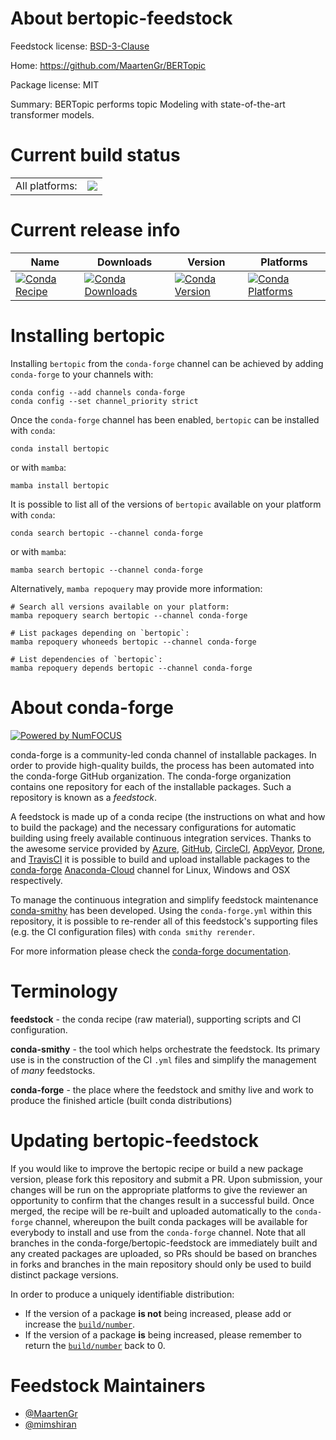 About bertopic-feedstock
========================

Feedstock license: [BSD-3-Clause](https://github.com/conda-forge/bertopic-feedstock/blob/main/LICENSE.txt)

Home: https://github.com/MaartenGr/BERTopic

Package license: MIT

Summary: BERTopic performs topic Modeling with state-of-the-art transformer models.

Current build status
====================


<table><tr><td>All platforms:</td>
    <td>
      <a href="https://dev.azure.com/conda-forge/feedstock-builds/_build/latest?definitionId=15035&branchName=main">
        <img src="https://dev.azure.com/conda-forge/feedstock-builds/_apis/build/status/bertopic-feedstock?branchName=main">
      </a>
    </td>
  </tr>
</table>

Current release info
====================

| Name | Downloads | Version | Platforms |
| --- | --- | --- | --- |
| [![Conda Recipe](https://img.shields.io/badge/recipe-bertopic-green.svg)](https://anaconda.org/conda-forge/bertopic) | [![Conda Downloads](https://img.shields.io/conda/dn/conda-forge/bertopic.svg)](https://anaconda.org/conda-forge/bertopic) | [![Conda Version](https://img.shields.io/conda/vn/conda-forge/bertopic.svg)](https://anaconda.org/conda-forge/bertopic) | [![Conda Platforms](https://img.shields.io/conda/pn/conda-forge/bertopic.svg)](https://anaconda.org/conda-forge/bertopic) |

Installing bertopic
===================

Installing `bertopic` from the `conda-forge` channel can be achieved by adding `conda-forge` to your channels with:

```
conda config --add channels conda-forge
conda config --set channel_priority strict
```

Once the `conda-forge` channel has been enabled, `bertopic` can be installed with `conda`:

```
conda install bertopic
```

or with `mamba`:

```
mamba install bertopic
```

It is possible to list all of the versions of `bertopic` available on your platform with `conda`:

```
conda search bertopic --channel conda-forge
```

or with `mamba`:

```
mamba search bertopic --channel conda-forge
```

Alternatively, `mamba repoquery` may provide more information:

```
# Search all versions available on your platform:
mamba repoquery search bertopic --channel conda-forge

# List packages depending on `bertopic`:
mamba repoquery whoneeds bertopic --channel conda-forge

# List dependencies of `bertopic`:
mamba repoquery depends bertopic --channel conda-forge
```


About conda-forge
=================

[![Powered by
NumFOCUS](https://img.shields.io/badge/powered%20by-NumFOCUS-orange.svg?style=flat&colorA=E1523D&colorB=007D8A)](https://numfocus.org)

conda-forge is a community-led conda channel of installable packages.
In order to provide high-quality builds, the process has been automated into the
conda-forge GitHub organization. The conda-forge organization contains one repository
for each of the installable packages. Such a repository is known as a *feedstock*.

A feedstock is made up of a conda recipe (the instructions on what and how to build
the package) and the necessary configurations for automatic building using freely
available continuous integration services. Thanks to the awesome service provided by
[Azure](https://azure.microsoft.com/en-us/services/devops/), [GitHub](https://github.com/),
[CircleCI](https://circleci.com/), [AppVeyor](https://www.appveyor.com/),
[Drone](https://cloud.drone.io/welcome), and [TravisCI](https://travis-ci.com/)
it is possible to build and upload installable packages to the
[conda-forge](https://anaconda.org/conda-forge) [Anaconda-Cloud](https://anaconda.org/)
channel for Linux, Windows and OSX respectively.

To manage the continuous integration and simplify feedstock maintenance
[conda-smithy](https://github.com/conda-forge/conda-smithy) has been developed.
Using the ``conda-forge.yml`` within this repository, it is possible to re-render all of
this feedstock's supporting files (e.g. the CI configuration files) with ``conda smithy rerender``.

For more information please check the [conda-forge documentation](https://conda-forge.org/docs/).

Terminology
===========

**feedstock** - the conda recipe (raw material), supporting scripts and CI configuration.

**conda-smithy** - the tool which helps orchestrate the feedstock.
                   Its primary use is in the construction of the CI ``.yml`` files
                   and simplify the management of *many* feedstocks.

**conda-forge** - the place where the feedstock and smithy live and work to
                  produce the finished article (built conda distributions)


Updating bertopic-feedstock
===========================

If you would like to improve the bertopic recipe or build a new
package version, please fork this repository and submit a PR. Upon submission,
your changes will be run on the appropriate platforms to give the reviewer an
opportunity to confirm that the changes result in a successful build. Once
merged, the recipe will be re-built and uploaded automatically to the
`conda-forge` channel, whereupon the built conda packages will be available for
everybody to install and use from the `conda-forge` channel.
Note that all branches in the conda-forge/bertopic-feedstock are
immediately built and any created packages are uploaded, so PRs should be based
on branches in forks and branches in the main repository should only be used to
build distinct package versions.

In order to produce a uniquely identifiable distribution:
 * If the version of a package **is not** being increased, please add or increase
   the [``build/number``](https://docs.conda.io/projects/conda-build/en/latest/resources/define-metadata.html#build-number-and-string).
 * If the version of a package **is** being increased, please remember to return
   the [``build/number``](https://docs.conda.io/projects/conda-build/en/latest/resources/define-metadata.html#build-number-and-string)
   back to 0.

Feedstock Maintainers
=====================

* [@MaartenGr](https://github.com/MaartenGr/)
* [@mimshiran](https://github.com/mimshiran/)

